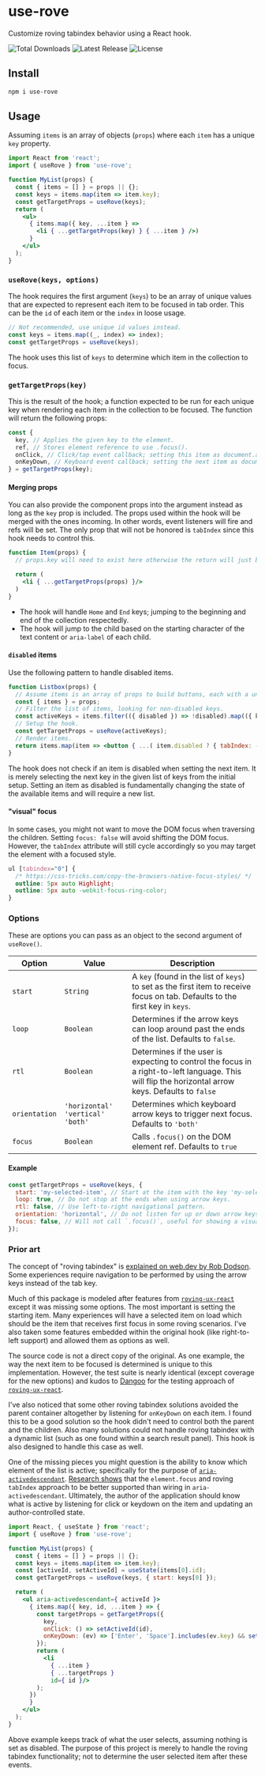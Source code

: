 # use-rove

Customize roving tabindex behavior using a React hook.

<div>
  <img src="https://img.shields.io/npm/dt/use-rove.svg" alt="Total Downloads">
  <img src="https://img.shields.io/npm/v/use-rove.svg" alt="Latest Release">
  <img src="https://img.shields.io/npm/l/use-rove.svg" alt="License">
</div>

## Install

```sh
npm i use-rove
```

## Usage

Assuming `items` is an array of objects (`props`) where each `item` has a unique `key` property.

```jsx
import React from 'react';
import { useRove } from 'use-rove';

function MyList(props) {
  const { items = [] } = props || {};
  const keys = items.map(item => item.key);
  const getTargetProps = useRove(keys);
  return (
    <ul>
      { items.map({ key, ...item } =>
        <li { ...getTargetProps(key) } { ...item } />)
      }
    </ul>
  );
}
```

### `useRove(keys, options)`

The hook requires the first argument (`keys`) to be an array of unique values that are expected to represent each item to be focused in tab order. This can be the `id` of each item or the `index` in loose usage.

```js
// Not recommended, use unique id values instead.
const keys = items.map((_, index) => index);
const getTargetProps = useRove(keys);
```

The hook uses this list of `keys` to determine which item in the collection to focus.

### `getTargetProps(key)`

This is the result of the hook; a function expected to be run for each unique key when rendering each item in the collection to be focused. The function will return the following props:

```js
const {
  key, // Applies the given key to the element.
  ref, // Stores element reference to use .focus().
  onClick, // Click/tap event callback; setting this item as document.activeElement.
  onKeyDown, // Keyboard event callback; setting the next item as document.activeElement.
} = getTargetProps(key);
```

#### Merging props

You can also provide the component props into the argument instead as long as the `key` prop is included. The props used within the hook will be merged with the ones incoming. In other words, event listeners will fire and refs will be set. The only prop that will not be honored is `tabIndex` since this hook needs to control this.

```jsx
function Item(props) {
  // props.key will need to exist here otherwise the return will just be the given props.

  return (
    <li { ...getTargetProps(props) }/>
  )
}
```
- The hook will handle `Home` and `End` keys; jumping to the beginning and end of the collection respectedly.
- The hook will jump to the child based on the starting character of the text content or `aria-label` of each child.

#### `disabled` items

Use the following pattern to handle disabled items.

```jsx
function Listbox(props) {
  // Assume items is an array of props to build buttons, each with a unique key.
  const { items } = props;
  // Filter the list of items, looking for non-disabled keys.
  const activeKeys = items.filter(({ disabled }) => !disabled).map(({ key }) => key);
  // Setup the hook.
  const getTargetProps = useRove(activeKeys);
  // Render items.
  return items.map(item => <button { ...( item.disabled ? { tabIndex: -1, ...item } : getTargetProps(item) ) }/> );
}
```

The hook does not check if an item is disabled when setting the next item. It is merely selecting the next key in the given list of keys from the initial setup. Setting an item as disabled is fundamentally changing the state of the available items and will require a new list.

#### "visual" focus

In some cases, you might not want to move the DOM focus when traversing the children. Setting `focus: false` will avoid shifting the DOM focus. However, the `tabIndex` attribute will still cycle accordingly so you may target the element with a focused style.

```css
ul [tabindex="0"] {
  /* https://css-tricks.com/copy-the-browsers-native-focus-styles/ */
  outline: 5px auto Highlight;
  outline: 5px auto -webkit-focus-ring-color;
}
```

### Options

These are options you can pass as an object to the second argument of `useRove()`.

| Option | Value | Description |
| ------ | ----- | ----------- |
| `start` | `String` | A `key` (found in the list of `keys`) to set as the first item to receive focus on tab. Defaults to the first key in `keys`. |
| `loop` | `Boolean` | Determines if the arrow keys can loop around past the ends of the list. Defaults to `false`. |
| `rtl` | `Boolean` | Determines if the user is expecting to control the focus in a right-to-left language. This will flip the horizontal arrow keys. Defaults to `false` |.
| `orientation` | `'horizontal'` `'vertical'` `'both'` | Determines which keyboard arrow keys to trigger next focus. Defaults to `'both'` |
| `focus` | `Boolean` | Calls `.focus()` on the DOM element ref. Defaults to `true` |

#### Example

```jsx
const getTargetProps = useRove(keys, {
  start: 'my-selected-item', // Start at the item with the key 'my-selected-item'.
  loop: true, // Do not stop at the ends when using arrow keys.
  rtl: false, // Use left-to-right navigational pattern.
  orientation: 'horizontal', // Do not listen for up or down arrow keys.
  focus: false, // Will not call `.focus()`, useful for showing a visual appearance of focus.
});
```

### Prior art

The concept of "roving tabindex" is [explained on web.dev by Rob Dodson](https://web.dev/control-focus-with-tabindex/). Some experiences require navigation to be performed by using the arrow keys instead of the tab key.

Much of this package is modeled after features from [`roving-ux-react`](https://www.npmjs.com/package/roving-ux-react) except it was missing some options. The most important is setting the starting item. Many experiences will have a selected item on load which should be the item that receives first focus in some roving scenarios. I've also taken some features embedded within the original hook (like right-to-left support) and allowed them as options as well.

The source code is not a direct copy of the original. As one example, the way the next item to be focused is determined is unique to this implementation. However, the test suite is nearly identical (except coverage for the new options) and kudos to [Dangoo](https://github.com/Dangoo) for the testing approach of [`roving-ux-react`](https://www.npmjs.com/package/roving-ux-react).

I've also noticed that some other roving tabindex solutions avoided the parent container altogether by listening for `onKeyDown` on each item. I found this to be a good solution so the hook didn't need to control both the parent and the children. Also many solutions could not handle roving tabindex with a dynamic list (such as one found within a search result panel). This hook is also designed to handle this case as well.

One of the missing pieces you might question is the ability to know which element of the list is active; specifically for the purpose of [`aria-activedescendant`](https://developer.mozilla.org/en-US/docs/Web/Accessibility/ARIA/Attributes/aria-activedescendant). [Research shows](https://zellwk.com/blog/element-focus-vs-aria-activedescendant/) that the `element.focus` and roving `tabIndex` approach to be better supported than wiring in `aria-activedescendant`. Ultimately, the author of the application should know what is active by listening for click or keydown on the item and updating an author-controlled state.

```jsx
import React, { useState } from 'react';
import { useRove } from 'use-rove';

function MyList(props) {
  const { items = [] } = props || {};
  const keys = items.map(item => item.key);
  const [activeId, setActiveId] = useState(items[0].id);
  const getTargetProps = useRove(keys, { start: keys[0] });

  return (
    <ul aria-activedescendant={ activeId }>
      { items.map({ key, id, ...item } => {
        const targetProps = getTargetProps({
          key,
          onClick: () => setActiveId(id),
          onKeyDown: (ev) => ['Enter', 'Space'].includes(ev.key) && setActiveId(id),
        });
        return (
          <li
            { ...item }
            { ...targetProps }
            id={ id }/>
        );
      })
      }
    </ul>
  );
}
```

Above example keeps track of what the user selects, assuming nothing is set as disabled. The purpose of this project is merely to handle the roving tabindex functionality; not to determine the user selected item after these events.